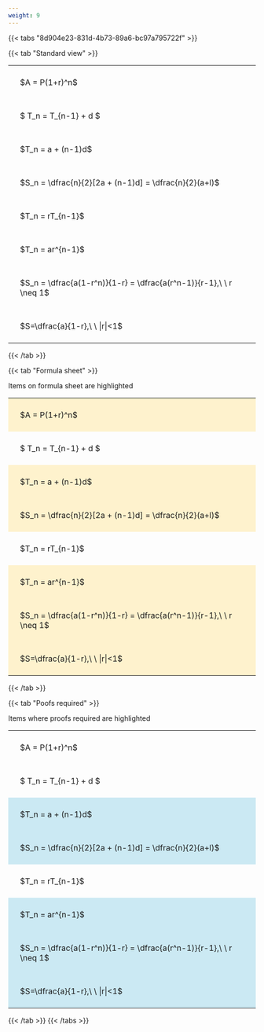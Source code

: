 ```yaml
---
weight: 9
---
```


{{< tabs "8d904e23-831d-4b73-89a6-bc97a795722f" >}}

{{< tab "Standard view" >}}

<style type="text/css">
#T_d039f th.col_heading {
  text-align: left;
  font-size: 1em;
}
#T_d039f td {
  text-align: left;
  font-size: 1em;
  padding: 1.5em;
}
</style>
<table id="T_d039f">
  <thead>
  </thead>
  <tbody>
    <tr>
      <td id="T_d039f_row0_col0" class="data row0 col0" >$A = P(1+r)^n$</td>
    </tr>
    <tr>
      <td id="T_d039f_row1_col0" class="data row1 col0" >$ T_n = T_{n-1} + d $</td>
    </tr>
    <tr>
      <td id="T_d039f_row2_col0" class="data row2 col0" >$T_n = a + (n-1)d$</td>
    </tr>
    <tr>
      <td id="T_d039f_row3_col0" class="data row3 col0" >$S_n = \dfrac{n}{2}[2a + (n-1)d] = \dfrac{n}{2}(a+l)$</td>
    </tr>
    <tr>
      <td id="T_d039f_row4_col0" class="data row4 col0" >$T_n = rT_{n-1}$</td>
    </tr>
    <tr>
      <td id="T_d039f_row5_col0" class="data row5 col0" >$T_n = ar^{n-1}$</td>
    </tr>
    <tr>
      <td id="T_d039f_row6_col0" class="data row6 col0" >$S_n = \dfrac{a(1-r^n)}{1-r} = \dfrac{a(r^n-1)}{r-1},\ \  r \neq 1$</td>
    </tr>
    <tr>
      <td id="T_d039f_row7_col0" class="data row7 col0" >$S=\dfrac{a}{1-r},\ \ |r|<1$</td>
    </tr>
  </tbody>
</table>
{{< /tab >}}

{{< tab "Formula sheet" >}}

Items on formula sheet are highlighted 
<br>
<style type="text/css">
#T_3e355 th.col_heading {
  text-align: left;
  font-size: 1em;
}
#T_3e355 td {
  text-align: left;
  font-size: 1em;
  padding: 1.5em;
}
#T_3e355_row0_col0, #T_3e355_row2_col0, #T_3e355_row3_col0, #T_3e355_row5_col0, #T_3e355_row6_col0, #T_3e355_row7_col0 {
  background-color: rgba(255,194,10, 0.2);
}
#T_3e355_row1_col0, #T_3e355_row4_col0 {
  background-color: rgba(0,0,0,0);
}
</style>
<table id="T_3e355">
  <thead>
  </thead>
  <tbody>
    <tr>
      <td id="T_3e355_row0_col0" class="data row0 col0" >$A = P(1+r)^n$</td>
    </tr>
    <tr>
      <td id="T_3e355_row1_col0" class="data row1 col0" >$ T_n = T_{n-1} + d $</td>
    </tr>
    <tr>
      <td id="T_3e355_row2_col0" class="data row2 col0" >$T_n = a + (n-1)d$</td>
    </tr>
    <tr>
      <td id="T_3e355_row3_col0" class="data row3 col0" >$S_n = \dfrac{n}{2}[2a + (n-1)d] = \dfrac{n}{2}(a+l)$</td>
    </tr>
    <tr>
      <td id="T_3e355_row4_col0" class="data row4 col0" >$T_n = rT_{n-1}$</td>
    </tr>
    <tr>
      <td id="T_3e355_row5_col0" class="data row5 col0" >$T_n = ar^{n-1}$</td>
    </tr>
    <tr>
      <td id="T_3e355_row6_col0" class="data row6 col0" >$S_n = \dfrac{a(1-r^n)}{1-r} = \dfrac{a(r^n-1)}{r-1},\ \  r \neq 1$</td>
    </tr>
    <tr>
      <td id="T_3e355_row7_col0" class="data row7 col0" >$S=\dfrac{a}{1-r},\ \ |r|<1$</td>
    </tr>
  </tbody>
</table>
{{< /tab >}}

{{< tab "Poofs required" >}}

Items where proofs required are highlighted 
<br>
<style type="text/css">
#T_43dc2 th.col_heading {
  text-align: left;
  font-size: 1em;
}
#T_43dc2 td {
  text-align: left;
  font-size: 1em;
  padding: 1.5em;
}
#T_43dc2_row0_col0, #T_43dc2_row1_col0, #T_43dc2_row4_col0 {
  background-color: rgba(0,0,0,0);
}
#T_43dc2_row2_col0, #T_43dc2_row3_col0, #T_43dc2_row5_col0, #T_43dc2_row6_col0, #T_43dc2_row7_col0 {
  background-color: rgba(0,150,200, 0.2);
}
</style>
<table id="T_43dc2">
  <thead>
  </thead>
  <tbody>
    <tr>
      <td id="T_43dc2_row0_col0" class="data row0 col0" >$A = P(1+r)^n$</td>
    </tr>
    <tr>
      <td id="T_43dc2_row1_col0" class="data row1 col0" >$ T_n = T_{n-1} + d $</td>
    </tr>
    <tr>
      <td id="T_43dc2_row2_col0" class="data row2 col0" >$T_n = a + (n-1)d$</td>
    </tr>
    <tr>
      <td id="T_43dc2_row3_col0" class="data row3 col0" >$S_n = \dfrac{n}{2}[2a + (n-1)d] = \dfrac{n}{2}(a+l)$</td>
    </tr>
    <tr>
      <td id="T_43dc2_row4_col0" class="data row4 col0" >$T_n = rT_{n-1}$</td>
    </tr>
    <tr>
      <td id="T_43dc2_row5_col0" class="data row5 col0" >$T_n = ar^{n-1}$</td>
    </tr>
    <tr>
      <td id="T_43dc2_row6_col0" class="data row6 col0" >$S_n = \dfrac{a(1-r^n)}{1-r} = \dfrac{a(r^n-1)}{r-1},\ \  r \neq 1$</td>
    </tr>
    <tr>
      <td id="T_43dc2_row7_col0" class="data row7 col0" >$S=\dfrac{a}{1-r},\ \ |r|<1$</td>
    </tr>
  </tbody>
</table>
{{< /tab >}}
{{< /tabs >}}